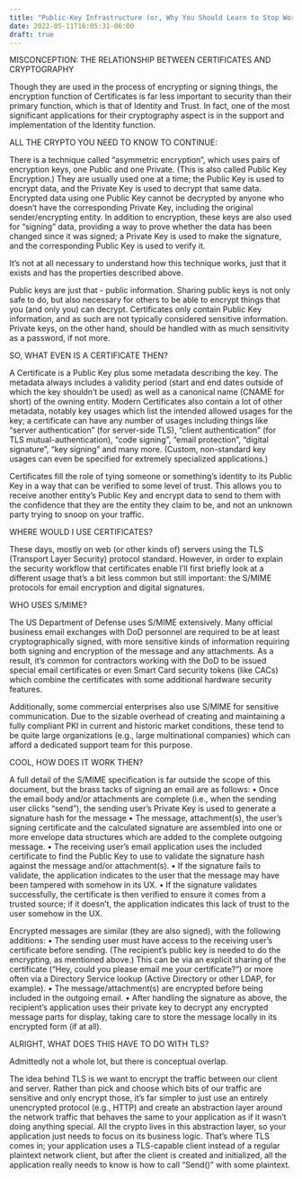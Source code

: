 ```yaml
---
title: "Public-Key Infrastructure (or, Why You Should Learn to Stop Worrying and Grudgingly Accept Certificates)"
date: 2022-05-11T16:05:31-06:00
draft: true
---
```


MISCONCEPTION: THE RELATIONSHIP BETWEEN CERTIFICATES AND CRYPTOGRAPHY

Though they are used in the process of encrypting or signing things, the encryption function of Certificates is far less important to security than their primary function, which is that of Identity and Trust. In fact, one of the most significant applications for their cryptography aspect is in the support and implementation of the Identity function.

<!-- Define cryptography, then asymmetric -->
ALL THE CRYPTO YOU NEED TO KNOW TO CONTINUE:

There is a technique called “asymmetric encryption”, which uses pairs of encryption keys, one Public and one Private. (This is also called Public Key Encryption.)  They are usually used one at a time; the Public Key is used to encrypt data, and the Private Key is used to decrypt that same data. Encrypted data using one Public Key cannot be decrypted by anyone who doesn’t have the corresponding Private Key, including the original sender/encrypting entity. In addition to encryption, these keys are also used for “signing” data, providing a way to prove whether the data has been changed since it was signed; a Private Key is used to make the signature, and the corresponding Public Key is used to verify it.

It’s not at all necessary to understand how this technique works, just that it exists and has the properties described above.

Public keys are just that - public information. Sharing public keys is not only safe to do, but also necessary for others to be able to encrypt things that you (and only you) can decrypt. Certificates only contain Public Key information, and as such are not typically considered sensitive information. Private keys, on the other hand, should be handled with as much sensitivity as a password, if not more.

SO, WHAT EVEN IS A CERTIFICATE THEN?

A Certificate is a Public Key plus some metadata describing the key. The metadata always includes a validity period (start and end dates outside of which the key shouldn’t be used) as well as a canonical name (CNAME for short) of the owning entity. Modern Certificates also contain a lot of other metadata, notably key usages which list the intended allowed usages for the key; a certificate can have any number of usages including things like “server authentication” (for server-side TLS), “client authentication” (for TLS mutual-authentication), “code signing”, “email protection”, “digital signature”, “key signing” and many more. (Custom, non-standard key usages can even be specified for extremely specialized applications.)

Certificates fill the role of tying someone or something’s identity to its Public Key in a way that can be verified to some level of trust. This allows you to receive another entity’s Public Key and encrypt data to send to them with the confidence that they are the entity they claim to be, and not an unknown party trying to snoop on your traffic.

WHERE WOULD I USE CERTIFICATES?

These days, mostly on web (or other kinds of) servers using the TLS (Transport Layer Security) protocol standard. However, in order to explain the security workflow that certificates enable I’ll first briefly look at a different usage that’s a bit less common but still important: the S/MIME protocols for email encryption and digital signatures.

WHO USES S/MIME?

The US Department of Defense uses S/MIME extensively. Many official business email exchanges with DoD personnel are required to be at least cryptographically signed, with more sensitive kinds of information requiring both signing and encryption of the message and any attachments.  As a result, it’s common for contractors working with the DoD to be issued special email certificates or even Smart Card security tokens (like CACs) which combine the certificates with some additional hardware security features.

Additionally, some commercial enterprises also use S/MIME for sensitive communication. Due to the sizable overhead of creating and maintaining a fully compliant PKI in current and historic market conditions, these tend to be quite large organizations (e.g., large multinational companies) which can afford a dedicated support team for this purpose.

COOL, HOW DOES IT WORK THEN?

A full detail of the S/MIME specification is far outside the scope of this document, but the brass tacks of signing an email are as follows:
•	Once the email body and/or attachments are complete (i.e., when the sending user clicks “send”), the sending user’s Private Key is used to generate a signature hash for the message
•	The message, attachment(s), the user’s signing certificate and the calculated signature are assembled into one or more envelope data structures which are added to the complete outgoing message.
•	The receiving user’s email application uses the included certificate to find the Public Key to use to validate the signature hash against the message and/or attachment(s).
•	If the signature fails to validate, the application indicates to the user that the message may have been tampered with somehow in its UX.
•	If the signature validates successfully, the certificate is then verified to ensure it comes from a trusted source; if it doesn’t, the application indicates this lack of trust to the user somehow in the UX.

Encrypted messages are similar (they are also signed), with the following additions:
•	The sending user must have access to the receiving user’s certificate before sending. (The recipient’s public key is needed to do the encrypting, as mentioned above.) This can be via an explicit sharing of the certificate (“Hey, could you please email me your certificate?”) or more often via a Directory Service lookup (Active Directory or other LDAP, for example).
•	The message/attachment(s) are encrypted before being included in the outgoing email.
•	After handling the signature as above, the recipient’s application uses their private key to decrypt any encrypted message parts for display, taking care to store the message locally in its encrypted form (if at all).

ALRIGHT, WHAT DOES THIS HAVE TO DO WITH TLS?

Admittedly not a whole lot, but there is conceptual overlap.

The idea behind TLS is we want to encrypt the traffic between our client and server. Rather than pick and choose which bits of our traffic are sensitive and only encrypt those, it’s far simpler to just use an entirely unencrypted protocol (e.g., HTTP) and create an abstraction layer around the network traffic that behaves the same to your application as if it wasn’t doing anything special. All the crypto lives in this abstraction layer, so your application just needs to focus on its business logic. That’s where TLS comes in; your application uses a TLS-capable client instead of a regular plaintext network client, but after the client is created and initialized, all the application really needs to know is how to call “Send()” with some plaintext. 


